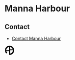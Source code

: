 # Manna Harbour

## Contact

* [Contact Manna Harbour](contact/)

[![Manna Harbour](data/logos/manna-harbour-boa-32.png)](https://github.com/manna-harbour)
